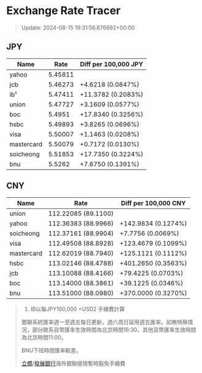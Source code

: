 # Exchange Rate Tracer

> Update: 2024-08-15 19:31:56.876692+00:00

## JPY

| Name       |    Rate | Diff per 100,000 JPY   |
|------------|---------|------------------------|
| yahoo      | 5.45811 |                        |
| jcb        | 5.46273 | +4.6218 (0.0847%)      |
| ib¹        | 5.47411 | +11.3782 (0.2083%)     |
| union      | 5.47727 | +3.1609 (0.0577%)      |
| boc        | 5.4951  | +17.8340 (0.3256%)     |
| hsbc       | 5.49893 | +3.8265 (0.0696%)      |
| visa       | 5.50007 | +1.1463 (0.0208%)      |
| mastercard | 5.50079 | +0.7172 (0.0130%)      |
| soicheong  | 5.51853 | +17.7350 (0.3224%)     |
| bnu        | 5.5262  | +7.6750 (0.1391%)      |

## CNY

| Name       | Rate                | Diff per 100,000 CNY   |
|------------|---------------------|------------------------|
| union      | 112.22085	(89.1100) |                        |
| yahoo      | 112.36383	(88.9966) | +142.9834 (0.1274%)    |
| soicheong  | 112.37161	(88.9904) | +7.7756 (0.0069%)      |
| visa       | 112.49508	(88.8928) | +123.4679 (0.1099%)    |
| mastercard | 112.62019	(88.7940) | +125.1121 (0.1112%)    |
| hsbc       | 113.02146	(88.4788) | +401.2650 (0.3563%)    |
| jcb        | 113.10088	(88.4166) | +79.4225 (0.0703%)     |
| boc        | 113.14000	(88.3861) | +39.1225 (0.0346%)     |
| bnu        | 113.51000	(88.0980) | +370.0000 (0.3270%)    |


> 1. IB以每JPY100,000 +USD2 手續費計算
>
> 銀聯系統匯率週一至週五每日更新，週六周日延用週五匯率。如無特殊情況，部分歐系貨幣匯率生效時間為北京時間16:30，其他貨幣匯率生效時間為北京時間11:00。
>
> BNU下班時間匯率較差。
>
> [立橋](https://www.wlbank.com.mo/uploads/ueditor/file/20181211/1544536513900230.pdf)/[發展銀行](https://www.mdb.com.mo/Service_Charges_20230728.pdf)海外銀聯提現暫時豁免手續費


